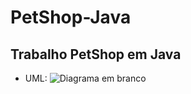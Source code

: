 # PetShop-Java

## Trabalho PetShop em Java

- UML: 
![Diagrama em branco](https://user-images.githubusercontent.com/73178068/170838735-f470cc13-cdb9-41e1-9304-36c0207d86f4.png)
